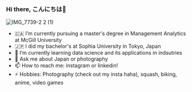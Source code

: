 ### Hi there, こんにちは👋


![IMG_7739-2 2 (1)](https://github.com/lazy0ninja/lazy0ninja/assets/74462065/bf3dbdab-1f3a-491d-ab8e-9fc5f3de6443)

- 🇨🇦 I’m currently pursuing a master's degree in Management Analytics at McGill University
- 🇯🇵 I did my bachelor's at Sophia University in Tokyo, Japan
- 🌱 I’m currently learning data science and its applications in indsutries
- 💬 Ask me about Japan or photography
- 📫 How to reach me: instagram or linkedin!
- ⚡ Hobbies: Photography (check out my insta haha), squash, biking, anime, video games


